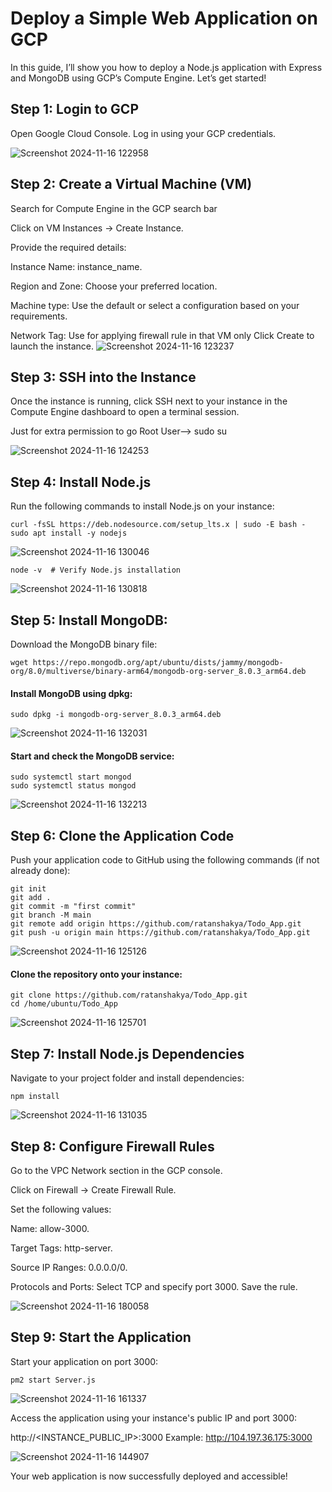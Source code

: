 
# Deploy a Simple Web Application on GCP

In this guide, I’ll show you how to deploy a Node.js application with Express and MongoDB using GCP’s Compute Engine. Let’s get started!


## Step 1: Login to GCP

Open Google Cloud Console. Log in using your GCP credentials.

![Screenshot 2024-11-16 122958](https://github.com/user-attachments/assets/50836cd6-6860-4ab2-ad86-08511ef6f0c4)

## Step 2: Create a Virtual Machine (VM)

Search for Compute Engine in the GCP search bar

Click on VM Instances → Create Instance.

Provide the required details:

 Instance Name: instance_name.

 Region and Zone: Choose your preferred location.


Machine type: Use the default or select a configuration based on your requirements. 

Network Tag: Use for applying firewall rule in that VM only Click Create to launch the instance.
![Screenshot 2024-11-16 123237](https://github.com/user-attachments/assets/3e03e68c-48a9-4772-9608-977f6f3a663b)



## Step 3: SSH into the Instance
Once the instance is running, click SSH next to your instance in the Compute Engine dashboard to open a terminal session.

Just for extra permission to go Root User—-> sudo su

![Screenshot 2024-11-16 124253](https://github.com/user-attachments/assets/b2724483-f9f2-492d-91c9-6b8028c52ea0)


## Step 4: Install Node.js
Run the following commands to install Node.js on your instance:

``` 
curl -fsSL https://deb.nodesource.com/setup_lts.x | sudo -E bash -
sudo apt install -y nodejs
```

![Screenshot 2024-11-16 130046](https://github.com/user-attachments/assets/59c9aa71-4f57-457f-a70c-4bba6931f977)


```
node -v  # Verify Node.js installation
```

![Screenshot 2024-11-16 130818](https://github.com/user-attachments/assets/57bbbceb-2357-4b6b-90d4-31e316789e5d)

## Step 5: Install MongoDB:
Download the MongoDB binary file:

```
wget https://repo.mongodb.org/apt/ubuntu/dists/jammy/mongodb-org/8.0/multiverse/binary-arm64/mongodb-org-server_8.0.3_arm64.deb
```
#### Install MongoDB using dpkg:

```
sudo dpkg -i mongodb-org-server_8.0.3_arm64.deb
```
![Screenshot 2024-11-16 132031](https://github.com/user-attachments/assets/705cc0af-d5cd-4e71-bd93-0c6d96458591)

#### Start and check the MongoDB service:
```
sudo systemctl start mongod
sudo systemctl status mongod
```
![Screenshot 2024-11-16 132213](https://github.com/user-attachments/assets/89e6f25f-f489-41b5-81e4-c3aa9feb5e70)


## Step 6: Clone the Application Code

Push your application code to GitHub using the following commands (if not already done):

```
git init
git add .
git commit -m "first commit"
git branch -M main
git remote add origin https://github.com/ratanshakya/Todo_App.git
git push -u origin main https://github.com/ratanshakya/Todo_App.git
```

![Screenshot 2024-11-16 125126](https://github.com/user-attachments/assets/f9b19f20-3924-442f-8af6-86593190bc9c)

#### Clone the repository onto your instance:
```
git clone https://github.com/ratanshakya/Todo_App.git
cd /home/ubuntu/Todo_App
```
![Screenshot 2024-11-16 125701](https://github.com/user-attachments/assets/8b5cf4d1-6336-4f92-98a5-358906eae1f6)


## Step 7: Install Node.js Dependencies
Navigate to your project folder and install dependencies:

```
npm install
```
![Screenshot 2024-11-16 131035](https://github.com/user-attachments/assets/e07e9c86-c171-49ea-839f-cfc294910e15)


## Step 8: Configure Firewall Rules
Go to the VPC Network section in the GCP console.

Click on Firewall → Create Firewall Rule.

Set the following values:

Name: allow-3000.

Target Tags: http-server.

Source IP Ranges: 0.0.0.0/0.

Protocols and Ports: Select TCP and specify port 3000.
Save the rule.

![Screenshot 2024-11-16 180058](https://github.com/user-attachments/assets/b313e7c5-7c86-4cfb-8e02-a5324a9c3c23)


## Step 9: Start the Application
Start your application on port 3000:

```
pm2 start Server.js 
```

![Screenshot 2024-11-16 161337](https://github.com/user-attachments/assets/a80caaa0-9a6f-4935-b808-43a666571c6d)


Access the application using your instance's public IP and port 3000:

http://<INSTANCE_PUBLIC_IP>:3000
Example: http://104.197.36.175:3000

![Screenshot 2024-11-16 144907](https://github.com/user-attachments/assets/b00e1a99-3abd-41c9-9fec-ec2641fecbb3)


Your web application is now successfully deployed and accessible!




